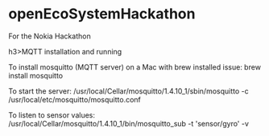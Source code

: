 # openEcoSystemHackathon
For the Nokia Hackathon

h3>MQTT installation and running</h3>

To install mosquitto (MQTT server) on a Mac with brew installed issue:
brew install mosquitto

To start the server: 
/usr/local/Cellar/mosquitto/1.4.10_1/sbin/mosquitto -c /usr/local/etc/mosquitto/mosquitto.conf

To listen to sensor values:
/usr/local/Cellar/mosquitto/1.4.10_1/bin/mosquitto_sub -t 'sensor/gyro' -v